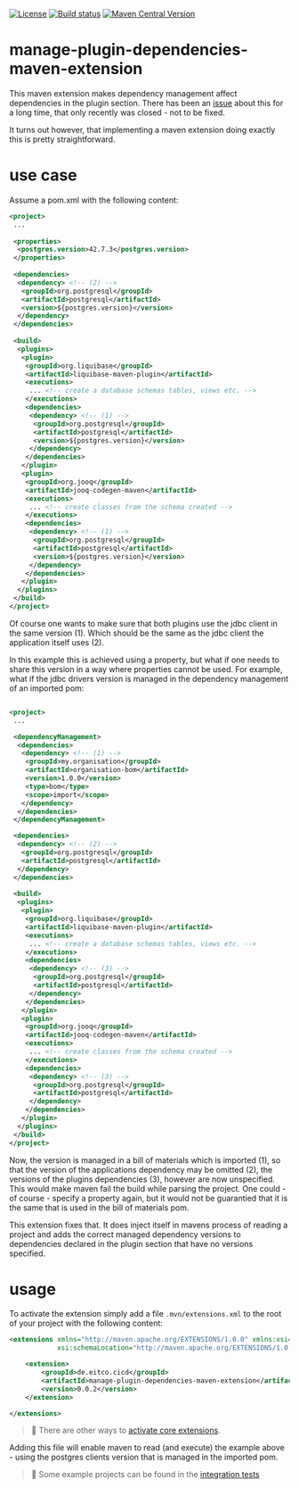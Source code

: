 
[![License](https://img.shields.io/github/license/eitco/bom-maven-plugin.svg?style=for-the-badge)](https://opensource.org/license/mit)
[![Build status](https://img.shields.io/github/actions/workflow/status/eitco/manage-plugin-dependencies-maven-extension/deploy.yaml?branch=main&style=for-the-badge&logo=github)](https://github.com/eitco/manage-plugin-dependencies-maven-extension/actions/workflows/deploy.yaml)
[![Maven Central Version](https://img.shields.io/maven-central/v/de.eitco.cicd/manage-plugin-dependencies-maven-extension?style=for-the-badge&logo=apachemaven)](https://central.sonatype.com/artifact/de.eitco.cicd/manage-plugin-dependencies-maven-extension)

# manage-plugin-dependencies-maven-extension

This maven extension makes dependency management affect dependencies in the plugin section. There has been an
[issue](https://issues.apache.org/jira/browse/MNG-2496) about this for a long time, that only recently 
was closed - not to be fixed. 

It turns out however, that implementing a maven extension doing exactly this is pretty straightforward.

# use case 

Assume a pom.xml with the following content:

````xml
<project>
 ...
 
 <properties>
  <postgres.version>42.7.3</postgres.version>
 </properties>
 
 <dependencies>
  <dependency> <!-- (2) -->
   <groupId>org.postgresql</groupId>
   <artifactId>postgresql</artifactId>
   <version>${postgres.version}</version>
  </dependency>
 </dependencies>
 
 <build>
  <plugins>
   <plugin>
    <groupId>org.liquibase</groupId>
    <artifactId>liquibase-maven-plugin</artifactId>
    <executions>
     ... <!-- create a database schemas tables, views etc. -->
    </executions>
    <dependencies>
     <dependency> <!-- (1) -->
      <groupId>org.postgresql</groupId>
      <artifactId>postgresql</artifactId>
      <version>${postgres.version}</version>
     </dependency>
    </dependencies>
   </plugin>
   <plugin>
    <groupId>org.jooq</groupId>
    <artifactId>jooq-codegen-maven</artifactId>
    <executions>
     ... <!-- create classes from the schema created -->
    </executions>
    <dependencies>
     <dependency> <!-- (1) -->
      <groupId>org.postgresql</groupId>
      <artifactId>postgresql</artifactId>
      <version>${postgres.version}</version>
     </dependency>
    </dependencies>
   </plugin>
  </plugins>
 </build>
</project>
````
Of course one wants to make sure that both plugins use the jdbc client in the same version (1). Which should be 
the same as the jdbc client the application itself uses (2). 

In this example this is achieved using a property, but what if one needs to share this version in a way where 
properties cannot be used. For example, what if the jdbc drivers version is managed in the dependency management 
of an imported pom:

````xml

<project>
 ...

 <dependencyManagement>
  <dependencies>
   <dependency> <!-- (1) -->
    <groupId>my.organisation</groupId>
    <artifactId>organisation-bom</artifactId>
    <version>1.0.0</version>
    <type>bom</type>
    <scope>import</scope>
   </dependency>
  </dependencies>
 </dependencyManagement>

 <dependencies>
  <dependency> <!-- (2) -->
   <groupId>org.postgresql</groupId>
   <artifactId>postgresql</artifactId>
  </dependency>
 </dependencies>
 
 <build>
  <plugins>
   <plugin>
    <groupId>org.liquibase</groupId>
    <artifactId>liquibase-maven-plugin</artifactId>
    <executions>
     ... <!-- create a database schemas tables, views etc. -->
    </executions>
    <dependencies>
     <dependency> <!-- (3) -->
      <groupId>org.postgresql</groupId>
      <artifactId>postgresql</artifactId>
     </dependency>
    </dependencies>
   </plugin>
   <plugin>
    <groupId>org.jooq</groupId>
    <artifactId>jooq-codegen-maven</artifactId>
    <executions>
     ... <!-- create classes from the schema created -->
    </executions>
    <dependencies>
     <dependency> <!-- (3) -->
      <groupId>org.postgresql</groupId>
      <artifactId>postgresql</artifactId>
     </dependency>
    </dependencies>
   </plugin>
  </plugins>
 </build>
</project>
````
Now, the version is managed in a bill of materials which is imported (1), so that the version of the applications 
dependency may be omitted (2), the versions of the plugins dependencies (3), however are now unspecified. This would 
make maven fail the build while parsing the project. One could - of course - specify a property again, but it would 
not be guarantied that it is the same that is used in the bill of materials pom. 

This extension fixes that. It does inject itself in mavens process of reading a project and adds the correct managed dependency 
versions to dependencies declared in the plugin section that have no versions specified.

# usage

To activate the extension simply add a file `.mvn/extensions.xml` to the root of your project with the following content:

````xml
<extensions xmlns="http://maven.apache.org/EXTENSIONS/1.0.0" xmlns:xsi="http://www.w3.org/2001/XMLSchema-instance"
            xsi:schemaLocation="http://maven.apache.org/EXTENSIONS/1.0.0 http://maven.apache.org/xsd/core-extensions-1.0.0.xsd">

    <extension>
        <groupId>de.eitco.cicd</groupId>
        <artifactId>manage-plugin-dependencies-maven-extension</artifactId>
        <version>0.0.2</version>
    </extension>

</extensions>
````

> 📘 There are other ways to [activate core extensions](https://maven.apache.org/guides/mini/guide-using-extensions.html#core-extension).

Adding this file will enable maven to read (and execute) the example above - using the postgres clients version that 
is managed in the imported pom. 

> 📘 Some example projects can be found in the [integration tests](src/it)
